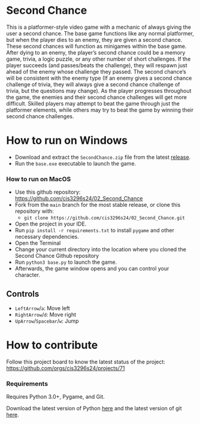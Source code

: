 # Second Chance
This is a platformer-style video game with a mechanic of always giving the user a second chance. The base game functions like any normal platformer, but when the player dies to an enemy, they are given a second chance. These second chances will function as minigames within the base game. After dying to an enemy, the player’s second chance could be a memory game, trivia, a logic puzzle, or any other number of short challenges. If the player succeeds (and passes/beats the challenge), they will respawn just ahead of the enemy whose challenge they passed. The second chance’s will be consistent with the enemy type (If an enemy gives a second chance challenge of trivia, they will always give a second chance challenge of trivia, but the questions may change). As the player progresses throughout the game, the enemies and their second chance challenges will get more difficult. Skilled players may attempt to beat the game through just the platformer elements, while others may try to beat the game by winning their second chance challenges.

# How to run on Windows

- Download and extract the `SecondChance.zip` file from the latest
[release](https://github.com/cis3296s24/02_Second_Chance/releases).
- Run the `base.exe` executable to launch the game.

### How to run on MacOS
- Use this github repository: https://github.com/cis3296s24/02_Second_Chance
- Fork from the `main` branch for the most stable
  release, or clone this repository with:
  - `git clone https://github.com/cis3296s24/02_Second_Chance.git`
- Open the project in your IDE.
- Run `pip install -r requirements.txt` to install `pygame` and other necessary dependencies.
- Open the Terminal
- Change your current directory into the location where you cloned the Second Chance Github repository
- Run `python3 base.py` to launch the game. 
- Afterwards, the game window opens and you can control your character. 

## Controls

- `LeftArrow`/`a`: Move left
- `RightArrow`/`d`: Move right
- `UpArrow`/`Spacebar`/`w`: Jump 

# How to contribute
Follow this project board to know the latest status of the project: https://github.com/orgs/cis3296s24/projects/71

### Requirements

Requires Python 3.0+, Pygame, and Git.

Download the latest version of Python [here](https://www.python.org/downloads/)
and the latest version of git [here](https://git-scm.com/downloads).
